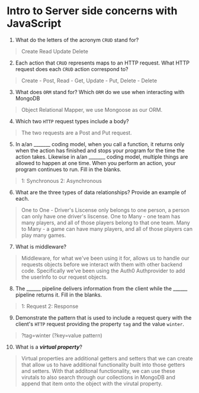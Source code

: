 # Intro to Server side concerns with JavaScript
01. What do the letters of the acronym `CRUD` stand for?

  > Create Read Update Delete

02. Each action that `CRUD` represents maps to an HTTP request. What HTTP request does each `CRUD` action correspond to?

  > Create - Post, Read - Get, Update - Put, Delete - Delete

03. What does `ORM` stand for? Which `ORM` do we use when interacting with MongoDB

  > Object Relational Mapper, we use Mongoose as our ORM.

04. Which two `HTTP` request types include a body?

  > The two requests are a Post and Put request.

05. In a/an _______ coding model, when you call a function, it returns only when the action has finished and stops your program for the time the action takes. Likewise in a/an _______ coding model, multiple things are allowed to happen at one time. When you perform an action, your program continues to run.  Fill in the blanks.

  > 1: Synchronous 2: Asynchronous

06. What are the three types of data relationships? Provide an example of each.

  > One to One - Driver's Liscense only belongs to one person, a person can only have one driver's liscense. One to Many - one team has many players, and all of those players belong to that one team. Many to Many - a game can have many players, and all of those players can play many games.

07. What is middleware?

  > Middleware, for what we've been using it for, allows us to handle our requests objects before we interact with them with other backend code. Specifically we've been using the Auth0 Authprovider to add the userInfo to our request objects.

08. The ______ pipeline delivers information from the client while the ______ pipeline returns it. Fill in the blanks. 

  > 1: Request 2: Response

09. Demonstrate the pattern that is used to include a request query with the client's `HTTP` request providing the property `tag` and the value `winter`.

  > ?tag=winter (?key=value pattern)

10. What is a ***virtual property***?

  > Virtual properties are additional getters and setters that we can create that allow us to have additional functionality built into those getters and setters. With that additonal functionality, we can use these virutals to also search through our collections in MongoDB and append that item onto the object with the virutal property.
